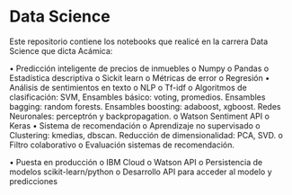 # Data Science 
Este repositorio contiene los notebooks que realicé en la carrera Data Science que dicta Acámica:

• Predicción inteligente de precios de inmuebles
	o	Numpy
  o	Pandas
  o	Estadística descriptiva
  o	Sickit learn
  o	Métricas de error
  o	Regresión
• Análisis de sentimientos en texto
	o	NLP
  o	Tf-idf
  o	Algoritmos de clasificación: SVM, Ensambles básico: voting, promedios. Ensambles bagging: random forests. Ensambles boosting: adaboost, xgboost. Redes Neuronales: perceptrón y backpropagation.
  o	Watson Sentiment API
  o	Keras
• Sistema de recomendación
	o	Aprendizaje no supervisado
  o	Clustering: kmedias, dbscan. Reducción de dimensionalidad: PCA, SVD.
  o	Filtro colaborativo
  o	Evaluación sistemas de recomendación.

• Puesta en producción
	o	IBM Cloud
  o	Watson API
  o Persistencia de modelos scikit-learn/python
  o Desarrollo API para acceder al modelo y predicciones
  
